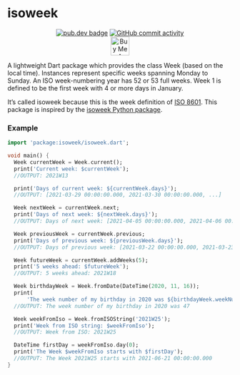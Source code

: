 # isoweek

<p align="center">
<a href="https://pub.dev/packages/isoweek"><img src="https://img.shields.io/pub/v/isoweek?color=green" alt="pub.dev badge"></a>
<a href="https://github.com/devj3ns/isoweek/commits/main"><img alt="GitHub commit activity" src="https://img.shields.io/github/commit-activity/m/devj3ns/isoweek?color=blue&label=commits"></a>
<br>
<a href="https://www.buymeacoffee.com/devj3ns" target="_blank"><img src="https://cdn.buymeacoffee.com/buttons/v2/default-blue.png" alt="Buy Me A Coffee" height="42px"></a>
</p>

A lightweight Dart package which provides the class Week (based on the local time). Instances represent specific weeks spanning Monday to Sunday. 
An ISO week-numbering year has 52 or 53 full weeks. Week 1 is defined to be the first week with 4 or more days in January.

It’s called isoweek because this is the week definition of [ISO 8601](https://en.wikipedia.org/wiki/ISO_week_date).
This package is inspired by the [isoweek Python package](https://pypi.org/project/isoweek/).

### Example

```dart
import 'package:isoweek/isoweek.dart';

void main() {
  Week currentWeek = Week.current();
  print('Current week: $currentWeek');
  //OUTPUT: 2021W13

  print('Days of current week: ${currentWeek.days}');
  //OUTPUT: [2021-03-29 00:00:00.000, 2021-03-30 00:00:00.000, ...]

  Week nextWeek = currentWeek.next;
  print('Days of next week: ${nextWeek.days}');
  //OUTPUT: Days of next week: [2021-04-05 00:00:00.000, 2021-04-06 00:00:00.000, ...]

  Week previousWeek = currentWeek.previous;
  print('Days of previous week: ${previousWeek.days}');
  //OUTPUT: Days of previous week: [2021-03-22 00:00:00.000, 2021-03-23 00:00:00.000, ...]

  Week futureWeek = currentWeek.addWeeks(5);
  print('5 weeks ahead: $futureWeek');
  //OUTPUT: 5 weeks ahead: 2021W18

  Week birthdayWeek = Week.fromDate(DateTime(2020, 11, 16));
  print(
      'The week number of my birthday in 2020 was ${birthdayWeek.weekNumber}');
  //OUTPUT: The week number of my birthday in 2020 was 47

  Week weekFromIso = Week.fromISOString('2021W25');
  print('Week from ISO string: $weekFromIso');
  //OUTPUT: Week from ISO: 2021W25

  DateTime firstDay = weekFromIso.day(0);
  print('The Week $weekFromIso starts with $firstDay');
  //OUTPUT: The Week 2021W25 starts with 2021-06-21 00:00:00.000
}
```
